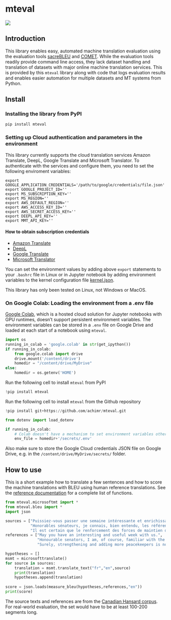 mteval
================

<!-- WARNING: THIS FILE WAS AUTOGENERATED! DO NOT EDIT! -->

<div>

[![](https://colab.research.google.com/assets/colab-badge.svg)](https://colab.research.google.com/github/achimr/mteval/blob/main/nbs/index.ipynb)

</div>

## Introduction

This library enables easy, automated machine translation evaluation
using the evaluation tools
[sacreBLEU](https://github.com/mjpost/sacrebleu) and
[COMET](https://github.com/Unbabel/COMET). While the evaluation tools
readily provide command line access, they lack dataset handling and
translation of datasets with major online machine translation services.
This is provided by this `mteval` library along with code that logs
evaluation results and enables easier automation for multiple datasets
and MT systems from Python.

## Install

### Installing the library from PyPI

``` sh
pip install mteval
```

### Setting up Cloud authentication and parameters in the environment

This library currently supports the cloud translation services Amazon
Translate, DeepL, Google Translate and Microsoft Translator. To
authenticate with the services and configure them, you need to set the
following enviroment variables:

    export GOOGLE_APPLICATION_CREDENTIALS='/path/to/google/credentials/file.json'
    export GOOGLE_PROJECT_ID=''
    export MS_SUBSCRIPTION_KEY=''
    export MS_REGION=''
    export AWS_DEFAULT_REGION=''
    export AWS_ACCESS_KEY_ID=''
    export AWS_SECRET_ACCESS_KEY=''
    export DEEPL_API_KEY=''
    export MMT_API_KEY=''

#### How to obtain subscription credentials

- [Amazon
  Translate](https://docs.aws.amazon.com/translate/latest/dg/setting-up.html)
- [DeepL](https://www.deepl.com/docs-api/api-access/authentication/)
- [Google Translate](https://cloud.google.com/translate/docs/setup)
- [Microsoft
  Translator](https://learn.microsoft.com/en-us/azure/cognitive-services/translator/how-to-create-translator-resource)

You can set the environment values by adding above `export` statements
to your `.bashrc` file in Linux or in Jupyter notebook by adding
environment variables to the kernel configuration file
[kernel.json](https://jupyter-client.readthedocs.io/en/stable/kernels.html#kernel-specs).

This library has only been tested on Linux, not Windows or MacOS.

### On Google Colab: Loading the environment from a .env file

[Google Colab](https://research.google.com/colaboratory/faq.html), which
is a hosted cloud solution for Jupyter notebooks with GPU runtimes,
doesn’t support persistent environment variables. The environment
variables can be stored in a `.env` file on Google Drive and loaded at
each start of a notebook using `mteval`.

``` python
import os
running_in_colab = 'google.colab' in str(get_ipython())
if running_in_colab:
    from google.colab import drive
    drive.mount('/content/drive')
    homedir = "/content/drive/MyDrive"
else:
    homedir = os.getenv('HOME')
```

Run the following cell to install `mteval` from PyPI

``` python
!pip install mteval
```

Run the following cell to install `mteval` from the Github repository

``` python
!pip install git+https://github.com/achimr/mteval.git
```

``` python
from dotenv import load_dotenv

if running_in_colab:
    # Colab doesn't have a mechanism to set environment variables other than python-dotenv
    env_file = homedir+'/secrets/.env'
```

Also make sure to store the Google Cloud credentials JSON file on Google
Drive, e.g. in the `/content/drive/MyDrive/secrets/` folder.

## How to use

This is a short example how to translate a few sentences and how to
score the machine translations with BLEU using human reference
translations. See the [reference
documentation](https://polyglottech.github.io/mteval/) for a complete
list of functions.

``` python
from mteval.microsoftmt import *
from mteval.bleu import *
import json
```

``` python
sources = ["Puissiez-vous passer une semaine intéressante et enrichissante avec nous.",
           "Honorables sénateurs, je connais, bien entendu, les références du ministre de l'Environnement et je pense que c'est une personne admirable.",
           "Il est certain que le renforcement des forces de maintien de la paix et l'envoi d'autres casques bleus ne suffiront pas, compte tenu du mauvais fonctionnement des structures de contrôle et de commandement là-bas."]
references = ["May you have an interesting and useful week with us.",
              "Honourable senators, I am, of course, familiar with the credentials of the Minister of the Environment and consider him an admirable person.",
              "Surely, strengthening and adding more peacekeepers is not sufficient when we know the command and control structures are not working."]

hypotheses = []
msmt = microsofttranslate()
for source in sources:
    translation = msmt.translate_text("fr","en",source)
    print(translation)
    hypotheses.append(translation)
    
score = json.loads(measure_bleu(hypotheses,references,"en"))
print(score)
```

The source texts and references are from the [Canadian Hansard
corpus](https://www.isi.edu/division3/natural-language/download/hansard/).
For real-world evaluation, the set would have to be at least 100-200
segments long.
